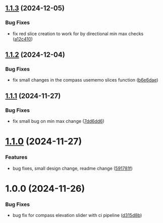 ## [1.1.3](https://github.com/Fhlisherman/compass-circular-slider/compare/v1.1.2...v1.1.3) (2024-12-05)


### Bug Fixes

* fix red slice creation to work for by directional min max checks ([a12c410](https://github.com/Fhlisherman/compass-circular-slider/commit/a12c41062cea2110aae80f58c9ac00a53f55a717))

## [1.1.2](https://github.com/Fhlisherman/compass-circular-slider/compare/v1.1.1...v1.1.2) (2024-12-04)


### Bug Fixes

* fix small changes in the compass usememo slices function ([b6e6dae](https://github.com/Fhlisherman/compass-circular-slider/commit/b6e6dae05b0d19ccc488e77c3ee8c5a3c096745d))

## [1.1.1](https://github.com/Fhlisherman/compass-circular-slider/compare/v1.1.0...v1.1.1) (2024-11-27)


### Bug Fixes

* fix small bug on min max change ([7dd6dd6](https://github.com/Fhlisherman/compass-circular-slider/commit/7dd6dd661a39575510dc2c7c66cb0fa1f2b0fdbe))

# [1.1.0](https://github.com/Fhlisherman/compass-circular-slider/compare/v1.0.0...v1.1.0) (2024-11-27)


### Features

* bug fixes, small design change, readme change ([591781f](https://github.com/Fhlisherman/compass-circular-slider/commit/591781f3ae082f9f272eae4a70f4e6af5c80bc6e))

# 1.0.0 (2024-11-26)


### Bug Fixes

* bug fix for compass elevation slider with ci pipeline ([d315d8b](https://github.com/Fhlisherman/compass-circular-slider/commit/d315d8bcb75f5dfdf14fdc3006203ad9501381c5))
